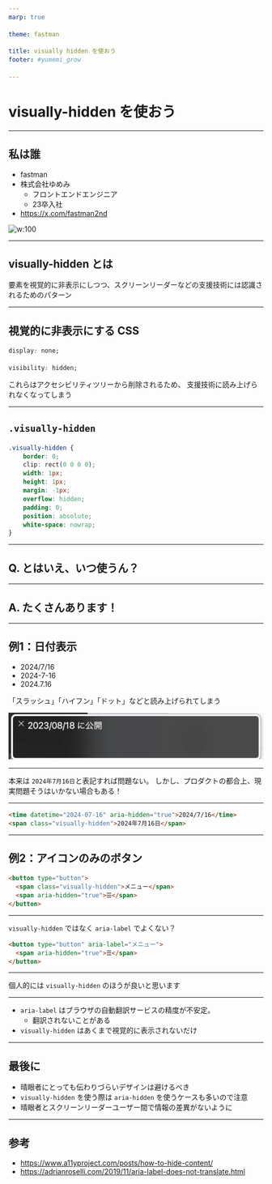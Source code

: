 ```yaml
---
marp: true

theme: fastman

title: visually hidden を使おう
footer: #yumemi_grow

---
```

# visually-hidden を使おう

---
## 私は誰

- fastman
- 株式会社ゆめみ
  - フロントエンドエンジニア
  - 23卒入社
- https://x.com/fastman2nd

![w:100](https://avatars.githubusercontent.com/u/74091672?s=400&u=5a64d8292302ac121a793c6d863008e6c95c2fbd&v=4)

---

## visually-hidden とは
要素を視覚的に非表示にしつつ、スクリーンリーダーなどの支援技術には認識されるためのパターン

---
## 視覚的に非表示にする CSS
```css
display: none;

visibility: hidden;
```
これらはアクセシビリティツリーから削除されるため、
支援技術に読み上げられなくなってしまう

---
## `.visually-hidden`

```css
.visually-hidden {
	border: 0;
	clip: rect(0 0 0 0);
	width: 1px;
	height: 1px;
	margin: -1px;
	overflow: hidden;
	padding: 0;
	position: absolute;
	white-space: nowrap;
}
```

---
## Q. とはいえ、いつ使うん？

---
## A. たくさんあります！

---
## 例1：日付表示
- 2024/7/16
- 2024-7-16
- 2024.7.16

「スラッシュ」「ハイフン」「ドット」などと読み上げられてしまう

![2023年8月18日に公開](../assets/images/voice-over-about-date.png)

---
本来は `2024年7月16日`と表記すれば問題ない。
しかし、プロダクトの都合上、現実問題そうはいかない場合もある！

---
```html
<time datetime="2024-07-16" aria-hidden="true">2024/7/16</time>
<span class="visually-hidden">2024年7月16日</span>
```

---

## 例2：アイコンのみのボタン
```html
<button type="button">
  <span class="visually-hidden">メニュー</span>
  <span aria-hidden="true">☰</span>
</button>
```

---
`visually-hidden` ではなく `aria-label` でよくない？

```html
<button type="button" aria-label="メニュー">
  <span aria-hidden="true">☰</span>
</button>
```

---
個人的には `visually-hidden` のほうが良いと思います

---
- `aria-label` はブラウザの自動翻訳サービスの精度が不安定。
  - 翻訳されないことがある
- `visually-hidden` はあくまで視覚的に表示されないだけ

---
## 最後に
- 晴眼者にとっても伝わりづらいデザインは避けるべき
- `visually-hidden` を使う際は `aria-hidden` を使うケースも多いので注意
- 晴眼者とスクリーンリーダーユーザー間で情報の差異がないように
---
## 参考
- https://www.a11yproject.com/posts/how-to-hide-content/
- https://adrianroselli.com/2019/11/aria-label-does-not-translate.html

